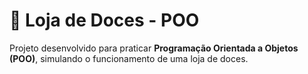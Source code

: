 # 🍭 Loja de Doces - POO

Projeto desenvolvido para praticar **Programação Orientada a Objetos (POO)**, simulando o funcionamento de uma loja de doces.
